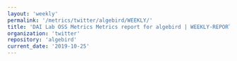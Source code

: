 ```yaml
---
layout: 'weekly'
permalink: '/metrics/twitter/algebird/WEEKLY/'
title: 'DAI Lab OSS Metrics Metrics report for algebird | WEEKLY-REPORT-2019-10-25'
organization: 'twitter'
repository: 'algebird'
current_date: '2019-10-25'
---
```


